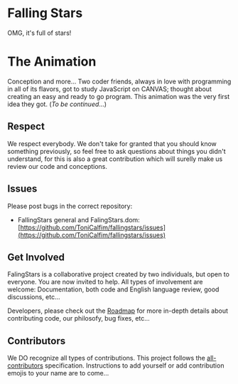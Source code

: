 # Falling Stars
OMG, it's full of stars!


# The Animation
Conception and more... Two coder friends, always in love with programming in all of its flavors, got to study JavaScript on CANVAS; thought about creating an easy and ready to go program. This animation was the very first idea they got.
(*To be continued*...)


## Respect
We respect everybody. We don't take for granted that you should know something previously, so feel free to ask questions about things you didn't understand, for this is also a great contribution which will surelly make us review our code and conceptions.


## Issues
Please post bugs in the correct repository:

* FallingStars general and FalingStars.dom: [https://github.com/ToniCalfim/fallingstars/issues](https://github.com/ToniCalfim/fallingstars/issues)


## Get Involved
FalingStars is a collaborative project created by two individuals, but open to everyone. You are now invited to help. All types of involvement are welcome: Documentation, both code and English language review, good discussions, etc...

Developers, please check out the [Roadmap](https://github.com/ToniCalfim/fallingstars/blob/master/Documents/ROADMAP.md) for more in-depth details about contributing code, our philosofy, bug fixes, etc...


## Contributors
We DO recognize all types of contributions. This project follows the [all-contributors](https://github.com/kentcdodds/all-contributors) specification. Instructions to add yourself or add contribution emojis to your name are to come...
